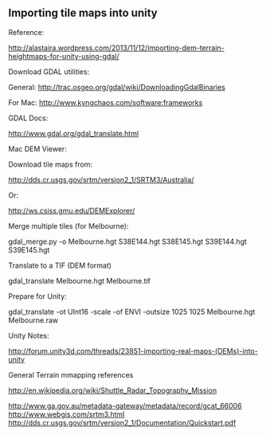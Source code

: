 

## Importing tile maps into unity

Reference:

http://alastaira.wordpress.com/2013/11/12/importing-dem-terrain-heightmaps-for-unity-using-gdal/

Download GDAL utilities:

General: http://trac.osgeo.org/gdal/wiki/DownloadingGdalBinaries

For Mac: http://www.kyngchaos.com/software:frameworks

GDAL Docs:

http://www.gdal.org/gdal_translate.html

Mac DEM Viewer:



Download tile maps from:

http://dds.cr.usgs.gov/srtm/version2_1/SRTM3/Australia/

Or:

http://ws.csiss.gmu.edu/DEMExplorer/


Merge multiple tiles (for Melbourne):

gdal_merge.py -o Melbourne.hgt S38E144.hgt S38E145.hgt S39E144.hgt S39E145.hgt


Translate to a TIF (DEM format)

gdal_translate Melbourne.hgt Melbourne.tif

Prepare for Unity:

 gdal_translate -ot UInt16 -scale -of ENVI -outsize 1025 1025 Melbourne.hgt Melbourne.raw


Unity Notes:

http://forum.unity3d.com/threads/23851-importing-real-maps-(DEMs)-into-unity

General Terrain mmapping references

http://en.wikipedia.org/wiki/Shuttle_Radar_Topography_Mission

http://www.ga.gov.au/metadata-gateway/metadata/record/gcat_66006
http://www.webgis.com/srtm3.html
http://dds.cr.usgs.gov/srtm/version2_1/Documentation/Quickstart.pdf
